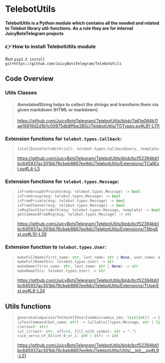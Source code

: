 # TelebotUtils

#### TelebotUtils is a Python module which contains all the needed and related to Telebot library util-functions. As a rule they are for internal JuicyBotsTelegram projects

### 👉 How to install TelebotUtils module
Run `pip3.X install git+https://github.com/JuicyBotsTelegram/TelebotUtils`


## Code Overview

### Utils Classes
> #### AnnotatedString helps to collect the strings and transform them via given markdown (HTML or markdown)
> https://github.com/JuicyBotsTelegram/TelebotUtils/blob/7a61e084b11ae19919d2d1b1c00975db8ffbe280/JTelebotUtils/TGTypes.py#L81-L111

### Extension functions for `telebot.types.Callback`:

> ```python
> isCallDataStartsWith(call: telebot.types.CallbackQuery, template: str) -> bool: 
> ```
>
> https://github.com/JuicyBotsTelegram/TelebotUtils/blob/bcf52394bb1bc645937ac301bb76cbeb8867ee9d/JTelebotUtils/Extensions/TCallExt.py#L4-L5


### Extension functions for `telebot.types.Message`:

> ```python
> isFromGroupOrPrivate(msg: telebot.types.Message) -> bool
> isFromGroup(msg: telebot.types.Message) -> bool
> isFromPrivate(msg: telebot.types.Message) -> bool
> isFromChannel(msg: telebot.types.Message) -> bool
> isMsgTextStartsWith(msg: telebot.types.Message, template) -> bool
> getCommandFromMsg(msg: telebot.types.Message) -> str
> ```
> 
> https://github.com/JuicyBotsTelegram/TelebotUtils/blob/bcf52394bb1bc645937ac301bb76cbeb8867ee9d/JTelebotUtils/Extensions/TMsgExt.py#L10-L39


### Extension function to `telebot.types.User`:

> ```python
> makeFullName(first_name: str, last_name: str | None, user_name: str | None) -> str
> makeFullNameTG(u: telebot.types.User) -> str
> makeName(first_name: str, last_name: str | None) -> str
> makeNameTG(u: telebot.types.User) -> str
> ```
> 
> https://github.com/JuicyBotsTelegram/TelebotUtils/blob/bcf52394bb1bc645937ac301bb76cbeb8867ee9d/JTelebotUtils/Extensions/TUserExt.py#L8-L24

## Utils functions

> ```python
> generateComparatorToCheckIfUserIsAdmin(admin_ids: list[int]) -> Callable[[types.Message], bool]
> isTextCommand(bot_name: str) -> Callable[[types.Message, str | list[str], bool], bool]
> cle(text: str)
> cut_it(text: str, off=14, fill_with_symbol: str = ".")
> vice_versa_of_01(int_0_or_1: int | str) -> int
> ```
> 
> https://github.com/JuicyBotsTelegram/TelebotUtils/blob/bcf52394bb1bc645937ac301bb76cbeb8867ee9d/JTelebotUtils/Utils/__init__.py#L9-L51
